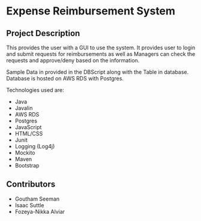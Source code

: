 # Expense Reimbursement System

## Project Description
This provides the user with a GUI to use the system.
It provides user to login and submit requests for reimbursements as well as Managers can check the requests and approve/deny based on the information.

Sample Data in provided in the DBScript along with the Table in database.
Database is hosted on AWS RDS with Postgres.

Technologies used are:
* Java
* Javalin
* AWS RDS
* Postgres
* JavaScript
* HTML/CSS
* Junit
* Logging (Log4j)
* Mockito
* Maven
* Bootstrap

## Contributors
* Goutham Seeman
* Isaac Suttle
* Fozeya-Nikka Alviar
